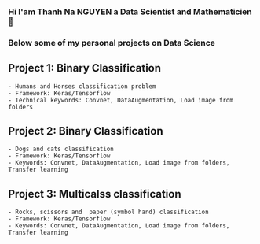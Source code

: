 ### Hi I'am Thanh Na NGUYEN a Data Scientist and Mathematicien 👋
### Below some of my personal projects on Data Science


## Project 1: Binary Classification
    - Humans and Horses classification problem
    - Framework: Keras/Tensorflow
    - Technical keywords: Convnet, DataAugmentation, Load image from folders

##  Project 2: Binary Classification
    - Dogs and cats classification
    - Framework: Keras/Tensorflow
    - Keywords: Convnet, DataAugmentation, Load image from folders, Transfer learning

##  Project 3: Multicalss classification
    - Rocks, scissors and  paper (symbol hand) classification
    - Framework: Keras/Tensorflow
    - Keywords: Convnet, DataAugmentation, Load image from folders, Transfer learning   


<!--
**tnamng/tnamng** is a ✨ _special_ ✨ repository because its `README.md` (this file) appears on your GitHub profile.

Here are some ideas to get you started:

- 🔭 I’m currently working on ...
- 🌱 I’m currently learning ...
- 👯 I’m looking to collaborate on ...
- 🤔 I’m looking for help with ...
- 💬 Ask me about ...
- 📫 How to reach me: ...
- 😄 Pronouns: ...
- ⚡ Fun fact: ...
-->
